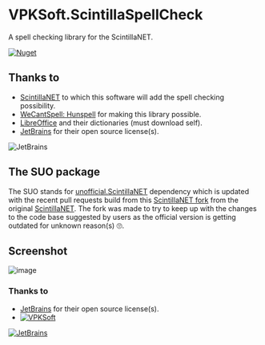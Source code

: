 # VPKSoft.ScintillaSpellCheck
A spell checking library for the ScintillaNET.

[![Nuget](https://img.shields.io/nuget/v/VPKSoft.ScintillaSpellCheck)](https://www.nuget.org/packages/VPKSoft.ScintillaSpellCheck/)

## Thanks to
* [ScintillaNET](https://github.com/jacobslusser/ScintillaNET) to which this software will add the spell checking possibility.
* [WeCantSpell: Hunspell](https://github.com/aarondandy/WeCantSpell.Hunspell) for making this library possible.
* [LibreOffice](https://github.com/LibreOffice/dictionaries) and their dictionaries (must download self).
* [JetBrains](http://www.jetbrains.com) for their open source license(s).

![JetBrains](http://www.vpksoft.net/site/External/JetBrains/jetbrains.svg)

## The SUO package
The SUO stands for [unofficial.ScintillaNET](https://www.nuget.org/packages/unofficial.ScintillaNET/) dependency which is updated with the recent pull requests build from this [ScintillaNET fork](https://github.com/VPKSoft/ScintillaNET) from the original [ScintillaNET](https://github.com/jacobslusser/ScintillaNET). The fork was made to try to keep up with the changes to the code base suggested by users as the official version is getting outdated for unknown reason(s) 🙄.

## Screenshot
![image](https://user-images.githubusercontent.com/40712699/57182641-0a6e3080-6eaa-11e9-86e9-9933d619e16a.png)


### Thanks to
* [JetBrains](https://www.jetbrains.com/?from=VPKSoft.ScintillaSpellCheck) for their open source license(s).
* [![VPKSoft](https://circleci.com/gh/VPKSoft/VPKSoft.ScintillaSpellCheck.svg?style=shield)](https://app.circleci.com/pipelines/github/VPKSoft/VPKSoft.ScintillaSpellCheck) 


[![JetBrains](http://www.vpksoft.net/site/External/JetBrains/jetbrains.svg)](https://www.jetbrains.com/?from=VPKSoft.ScintillaSpellCheck)
